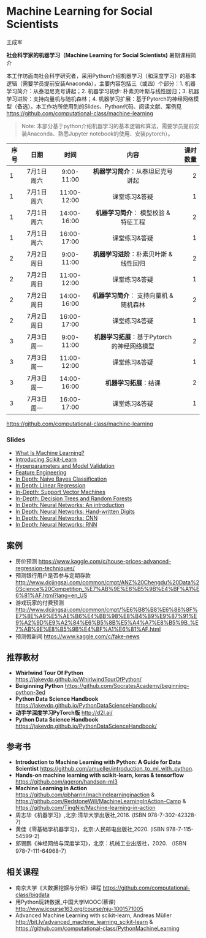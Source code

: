 # Machine Learning for Social Scientists

王成军

**社会科学家的机器学习（Machine Learning for Social Scientists)** 暑期课程简介

本工作坊面向社会科学研究者，采用Python介绍机器学习（和深度学习）的基本逻辑（需要学员提前安装Anaconda），主要内容包括三（或四）个部分：1. 机器学习简介：从泰坦尼克号讲起；2. 机器学习初步: 朴素贝叶斯与线性回归；3. 机器学习进阶：支持向量机与随机森林；4. 机器学习扩展：基于Pytorch的神经网络模型（备选）。本工作坊所使用到的Slides、Python代码、阅读文献、案例见 https://github.com/computational-class/machine-learning


> Note: 本部分基于python介绍机器学习的基本逻辑和算法，需要学员提前安装Anaconda、熟悉Jupyter notebook的使用、安装pytorch）。


| 序号          |  日期         |    时间   |内容        | 课时数量   |
| -------------|:-------------:|:-------------:|:-------------:|-----:|
| 1 | 7月1日 周六|	9:00-11:00 | **机器学习简介**：从泰坦尼克号讲起|2|
| 1 | 7月1日 周六|	11:00-12:00 | 课堂练习&答疑|1|
| 1 | 7月1日 周六|	14:00-16:00 | **机器学习简介**： 模型校验 & 特征工程|2|
| 1 | 7月1日 周六|	16:00-17:00 | 课堂练习&答疑|1|
| 2 | 7月2日 周日|	9:00-11:00 | **机器学习进阶**：朴素贝叶斯 & 线性回归|2|
| 2 | 7月2日 周日|	11:00-12:00 | 课堂练习&答疑|1|
| 2 | 7月2日 周日|	14:00-16:00 | **机器学习简介**： 支持向量机 & 随机森林|2|
| 2 | 7月2日 周日|	16:00-17:00 | 课堂练习&答疑|1|
| 3 | 7月3日 周一|	9:00-11:00 | **机器学习拓展**：基于Pytorch的神经网络模型|2|
| 3 | 7月3日 周一|	11:00-12:00 | 课堂练习&答疑|1|
| 3 | 7月3日 周一|	14:00-16:00 | **机器学习拓展**：结课|2|
| 3 | 7月3日 周一|	16:00-17:00 | 课堂练习&答疑|1|


https://github.com/computational-class/machine-learning

### Slides

- [What Is Machine Learning?](https://nbviewer.jupyter.org/github/computational-class/machine-learning/blob/master/06.01-What-Is-Machine-Learning.ipynb#/)
- [Introducing Scikit-Learn](https://nbviewer.jupyter.org/github/computational-class/machine-learning/blob/master/06.02-machine-learning-with-sklearn.ipynb#/)
- [Hyperparameters and Model Validation](https://nbviewer.jupyter.org/github/computational-class/machine-learning/blob/master/06.03-Hyperparameters-and-Model-Validation.ipynb#/)
- [Feature Engineering](https://nbviewer.jupyter.org/github/computational-class/machine-learning/blob/master/06.04-Feature-Engineering.ipynb#/)
- [In Depth: Naive Bayes Classification](https://nbviewer.jupyter.org/github/computational-class/machine-learning/blob/master/06.05-Naive-Bayes.ipynb#/)
- [In Depth: Linear Regression](https://nbviewer.jupyter.org/github/computational-class/machine-learning/blob/master/06.06-Linear-Regression.ipynb#/)
- [In-Depth: Support Vector Machines](https://nbviewer.jupyter.org/github/computational-class/machine-learning/blob/master/06.07-Support-Vector-Machines.ipynb#/)
- [In-Depth: Decision Trees and Random Forests](https://nbviewer.jupyter.org/github/computational-class/machine-learning/blob/master/06.08-Random-Forests.ipynb#/)
- [In Depth: Neural Networks: An introduction](https://nbviewer.jupyter.org/github/computational-class/machine-learning/blob/master/07.01-neural-network-intro.ipynb#/)
- [In Depth: Neural Networks: Hand-written Digits](https://nbviewer.jupyter.org/github/computational-class/machine-learning/blob/master/07.02-hand-written-digits.ipynb#/)
- [In Depth: Neural Networks: CNN](https://nbviewer.jupyter.org/github/computational-class/machine-learning/blob/master/07.03-CNN.ipynb#/)
- [In Depth: Neural Networks: RNN](https://nbviewer.jupyter.org/github/computational-class/machine-learning/blob/master/07.03-RNN.ipynb#/)

## 案例
- 房价预测 https://www.kaggle.com/c/house-prices-advanced-regression-techniques/
- 预测银行用户是否参与定期存款 http://www.dcjingsai.com/common/cmpt/ANZ%20Chengdu%20Data%20Science%20Competition_%E7%AB%9E%E8%B5%9B%E4%BF%A1%E6%81%AF.html?lang=en_US
- 游戏玩家的付费预测 http://www.dcjingsai.com/common/cmpt/%E6%B8%B8%E6%88%8F%E7%8E%A9%E5%AE%B6%E4%BB%98%E8%B4%B9%E9%87%91%E9%A2%9D%E9%A2%84%E6%B5%8B%E5%A4%A7%E8%B5%9B_%E7%AB%9E%E8%B5%9B%E4%BF%A1%E6%81%AF.html
- 预测假新闻 https://www.kaggle.com/c/fake-news

## 推荐教材

- **Whirlwind Tour Of Python** https://jakevdp.github.io/WhirlwindTourOfPython/
- **Beiginning Python** https://github.com/SocratesAcademy/beginning-python-3ed
- **Python Data Science Handbook** https://jakevdp.github.io/PythonDataScienceHandbook/
- **动手学深度学习PyTorch版** http://d2l.ai/
- **Python Data Science Handbook** https://jakevdp.github.io/PythonDataScienceHandbook/
 

## 参考书
- **Introduction to Machine Learning with Python: A Guide for Data Scientist** https://github.com/amueller/introduction_to_ml_with_python.
- **Hands-on machine learning with scikit-learn, keras & tensorflow** https://github.com/ageron/handson-ml3
- **Machine Learning in Action** https://github.com/pbharrin/machinelearninginaction & https://github.com/RedstoneWill/MachineLearningInAction-Camp & https://github.com/TingNie/Machine-learning-in-action
- 周志华《机器学习》,北京:清华大学出版社,2016. (ISBN 978-7-302-42328-7)
- 黄佳《零基础学机器学习》，北京:人民邮电出版社,2020. (ISBN 978-7-115-54599-2)
- 邱锡鹏《神经网络与深度学习》，北京：机械工业出版社，2020. （ISBN 978-7-111-64968-7）


## 相关课程

- 南京大学《大数据挖掘与分析》课程  https://github.com/computational-class/bigdata
- 用Python玩转数据_中国大学MOOC(慕课) http://www.icourse163.org/course/nju-1001571005
- Advanced Machine Learning with scikit-learn, Andreas Müller http://bit.ly/advanced_machine_learning_scikit-learn & https://github.com/computational-class/PythonMachineLearning
